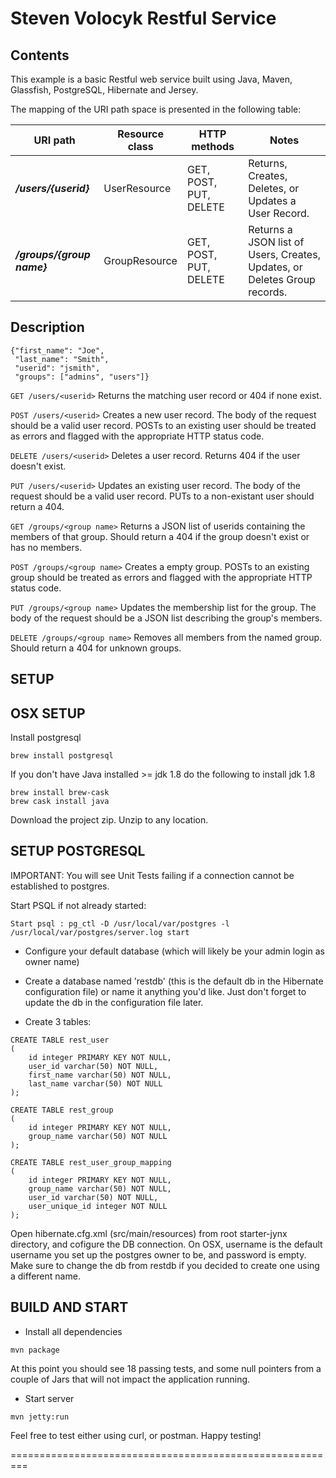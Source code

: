 Steven Volocyk Restful Service
================

Contents
--------
This example is a basic Restful web service built using Java, Maven, Glassfish, PostgreSQL, Hibernate and Jersey.

The mapping of the URI path space is presented in the following table:

URI path                                | Resource class      | HTTP methods                                          | Notes
--------------------------------------- | ------------------- | ----------------------------------------------------- | --------------------------------------------------------
**_/users/{userid}_**                   |  UserResource       |  GET, POST, PUT, DELETE                               |  Returns, Creates, Deletes, or Updates a User Record.
**_/groups/{group name}_**              |  GroupResource      |  GET, POST, PUT, DELETE                               |  Returns a JSON list of Users, Creates, Updates, or Deletes Group records.

Description
------------

```
{"first_name": "Joe",
 "last_name": "Smith",
 "userid": "jsmith",
 "groups": ["admins", "users"]}
```

```GET /users/<userid>```
Returns the matching user record or 404 if none exist.

```POST /users/<userid>```
Creates a new user record. The body of the request should be a valid user record. POSTs to an existing user should be treated as errors and flagged with the appropriate HTTP status code.

```DELETE /users/<userid>```
Deletes a user record. Returns 404 if the user doesn't exist.

```PUT /users/<userid>```
Updates an existing user record. The body of the request should be a valid user record. PUTs to a non-existant user should return a 404.

```GET /groups/<group name>```
Returns a JSON list of userids containing the members of that group. Should return a 404 if the group doesn't exist or has no members.

```POST /groups/<group name>```
Creates a empty group. POSTs to an existing group should be treated as errors and flagged with the appropriate HTTP status code.

```PUT /groups/<group name>```
Updates the membership list for the group. The body of the request should be a JSON list describing the group's members.

```DELETE /groups/<group name>```
Removes all members from the named group. Should return a 404 for unknown groups.

SETUP
-------------------

OSX SETUP
------------
Install postgresql
```
brew install postgresql
```

If you don't have Java installed >= jdk 1.8 do the following to install jdk 1.8
```
brew install brew-cask
brew cask install java
```

Download the project zip. Unzip to any location.

SETUP POSTGRESQL
------------
IMPORTANT: You will see Unit Tests failing if a connection cannot be established to postgres.

Start PSQL if not already started:
```
Start psql : pg_ctl -D /usr/local/var/postgres -l /usr/local/var/postgres/server.log start
```

- Configure your default database (which will likely be your admin login as owner name)
- Create a database named 'restdb' (this is the default db in the Hibernate configuration file) or name it anything you'd like.
  Just don't forget to update the db in the configuration file later.

- Create 3 tables:

 ```
 CREATE TABLE rest_user
 (
     id integer PRIMARY KEY NOT NULL,
     user_id varchar(50) NOT NULL,
     first_name varchar(50) NOT NULL,
     last_name varchar(50) NOT NULL
 );

 CREATE TABLE rest_group
 (
     id integer PRIMARY KEY NOT NULL,
     group_name varchar(50) NOT NULL
 );

 CREATE TABLE rest_user_group_mapping
 (
     id integer PRIMARY KEY NOT NULL,
     group_name varchar(50) NOT NULL,
     user_id varchar(50) NOT NULL,
     user_unique_id integer NOT NULL
 );

 ```

 Open hibernate.cfg.xml (src/main/resources) from root starter-jynx directory, and cofigure the DB connection. On OSX, username is
 the default username you set up the postgres owner to be, and password is empty. Make sure to change the db from restdb if you decided
 to create one using a different name.

BUILD AND START
------------

- Install all dependencies
```
mvn package
```

At this point you should see 18 passing tests, and some null pointers from a couple of Jars that will not impact the application running.

- Start server
```
mvn jetty:run
```
Feel free to test either using curl, or postman. Happy testing!

=========================================================


